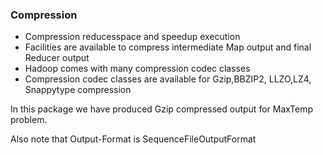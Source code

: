 
### Compression 

- Compression reducesspace and speedup execution
- Facilities are available to compress intermediate Map output and final Reducer output
- Hadoop comes with many compression codec classes
- Compression codec classes are available for Gzip,BBZIP2, LLZO,LZ4, Snappytype compression
</P>
In this package we have produced Gzip compressed output for MaxTemp problem.

Also note that Output-Format is SequenceFileOutputFormat








